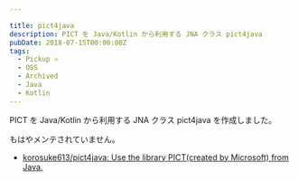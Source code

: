 ```yaml
---

title: pict4java
description: PICT を Java/Kotlin から利用する JNA クラス pict4java 
pubDate: 2018-07-15T00:00:00Z
tags:
  - Pickup ⭐️
  - OSS
  - Archived
  - Java
  - Kotlin
---
```


PICT を Java/Kotlin から利用する JNA クラス pict4java を作成しました。

もはやメンテされていません。

- [korosuke613/pict4java: Use the library PICT(created by Microsoft) from Java.](https://github.com/korosuke613/pict4java)
